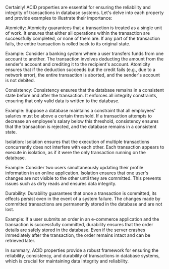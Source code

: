 Certainly! ACID properties are essential for ensuring the reliability and integrity of transactions in database systems. Let's delve into each property and provide examples to illustrate their importance:

Atomicity: Atomicity guarantees that a transaction is treated as a single unit of work. It ensures that either all operations within the transaction are successfully completed, or none of them are. If any part of the transaction fails, the entire transaction is rolled back to its original state.

Example: Consider a banking system where a user transfers funds from one account to another. The transaction involves deducting the amount from the sender's account and crediting it to the recipient's account. Atomicity ensures that if the deduction succeeds but the credit fails (e.g., due to a network error), the entire transaction is aborted, and the sender's account is not debited.

Consistency: Consistency ensures that the database remains in a consistent state before and after the transaction. It enforces all integrity constraints, ensuring that only valid data is written to the database.

Example: Suppose a database maintains a constraint that all employees' salaries must be above a certain threshold. If a transaction attempts to decrease an employee's salary below this threshold, consistency ensures that the transaction is rejected, and the database remains in a consistent state.

Isolation: Isolation ensures that the execution of multiple transactions concurrently does not interfere with each other. Each transaction appears to execute in isolation, as if it were the only transaction running on the database.

Example: Consider two users simultaneously updating their profile information in an online application. Isolation ensures that one user's changes are not visible to the other until they are committed. This prevents issues such as dirty reads and ensures data integrity.

Durability: Durability guarantees that once a transaction is committed, its effects persist even in the event of a system failure. The changes made by committed transactions are permanently stored in the database and are not lost.

Example: If a user submits an order in an e-commerce application and the transaction is successfully committed, durability ensures that the order details are safely stored in the database. Even if the server crashes immediately after the transaction, the order remains intact and can be retrieved later.

In summary, ACID properties provide a robust framework for ensuring the reliability, consistency, and durability of transactions in database systems, which is crucial for maintaining data integrity and reliability.
